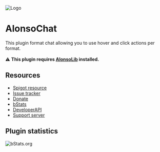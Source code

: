 ![Logo](https://i.imgur.com/ipO9dnX.png)

# AlonsoChat
This plugin format chat allowing you to use hover and click actions per format.\
\
⚠️ **This plugin requires [AlonsoLib](https://alonsoaliaga.com/AlonsoLib) installed.**
## Resources
- [Spigot resource](https://alonsoaliaga.com/AlonsoChat)
- [Issue tracker](https://github.com/AlonsoAliaga/AlonsoChat/issues)
- [Donate](https://paypal.me/AlonsoAliaga)
- [bStats](https://bstats.org/plugin/bukkit/AlonsoChat)
- [DeveloperAPI](https://github.com/AlonsoAliaga/AlonsoChat/wiki/DeveloperAPI)
- [Support server](https://alonsoaliaga.com/discord)

## Plugin statistics
![bStats.org](https://bstats.org/signatures/bukkit/AlonsoChat.svg)
